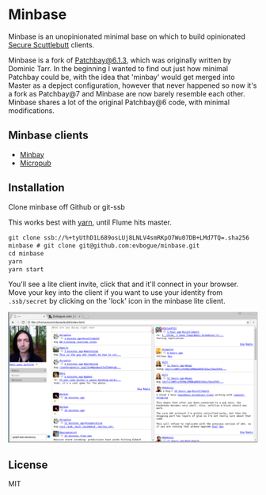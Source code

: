 # Minbase

Minbase is an unopinionated minimal base on which to build opinionated [Secure Scuttlebutt](http://scuttlebot.io) clients. 

Minbase is a fork of [Patchbay@6.1.3](https://github.com/ssbc/patchbay/commit/e3a918ef0b3864578f624ca14e12fe1cf0079b3a), which was originally written by Dominic Tarr. In the beginning I wanted to find out just how minimal Patchbay could be, with the idea that 'minbay' would get merged into Master as a depject configuration, however that never happened so now it's a fork as Patchbay@7 and Minbase are now barely resemble each other. Minbase shares a lot of the original Patchbay@6 code, with minimal modifications. 

## Minbase clients

+ [Minbay](http://gitmx.com/%25UTn%2FAoIVVF%2F4yKI7PKIWrHeWb1q7sTMCWVyYY1XTiCk%3D.sha256)
+ [Micropub](http://gitmx.com/%25LwAM2X9dd%2Fy%2FilB%2FYQ93X3zu8Ket1BDEqmZf0EaVrv0%3D.sha256)

## Installation

Clone minbase off Github or git-ssb

This works best with [yarn](http://yarnpkg.com), until Flume hits master.

``` 
git clone ssb://%+tyUthD1L689osLUj8LNLV4smRKpO7Wu07DB+LMd7TQ=.sha256 minbase # git clone git@github.com:evbogue/minbase.git
cd minbase
yarn 
yarn start
```

You'll see a lite client invite, click that and it'll connect in your browser. Move your key into the client if you want to use your identity from `.ssb/secret` by clicking on the 'lock' icon in the minbase lite client.

![minbase.png](minbase.png)

## License

MIT





